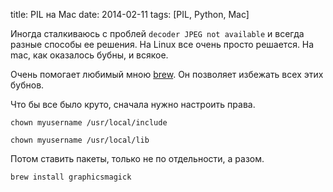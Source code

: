 title: PIL на Mac
date: 2014-02-11
tags: [PIL, Python, Mac]

Иногда сталкиваюсь с проблей `decoder JPEG not available` и всегда разные способы ее решения. На Linux все очень просто решается. На mac, как оказалось бубны, и всякое. 

Очень помогает любимый мною [brew](http://brew.sh/). Он позволяет избежать всех этих бубнов.

Что бы все было круто, сначала нужно настроить права. 

`chown myusername /usr/local/include`

`chown myusername /usr/local/lib`


Потом ставить пакеты, только не по отдельности, а разом.

`brew install graphicsmagick`
